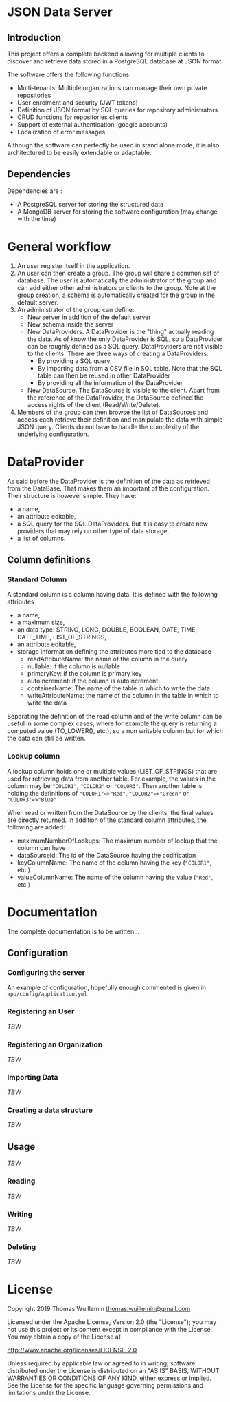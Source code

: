 # JSON Data Server

## Introduction

This project offers a complete backend allowing for multiple clients to discover and retrieve data stored in a 
PostgreSQL database at JSON format.

The software offers the following functions:

 * Multi-tenants: Multiple organizations can manage their own private repositories
 * User enrolment and security (JWT tokens)
 * Definition of JSON format by SQL queries for repository administrators
 * CRUD functions for repositories clients
 * Support of external authentication (google accounts)
 * Localization of error messages
 
Although the software can perfectly be used in stand alone mode, it is also architectured to be easily extendable or
adaptable. 

## Dependencies

Dependencies are :
 
 * A PostgreSQL server for storing the structured data
 * A MongoDB server for storing the software configuration (may change with the time) 
 
# General workflow

1. An user register itself in the application.
2. An user can then create a group. The group will share a common set of database. The user is automatically the administrator
of the group and can add either other administrators or clients to the group. Note at the group creation, a schema is
automatically created for the group in the default server.
3. An administrator of the group can define:
   * New server in addition of the default server
   * New schema inside the server
   * New DataProviders. A DataProvider is the "thing" actually reading the data. As of know the only DataProvider is SQL, 
   so a DataProvider can be roughly defined as a SQL query. DataProviders are not visible to the clients. There are three 
   ways of creating a DataProviders:
     * By providing a SQL query 
     * By importing data from a CSV file in SQL table. Note that the SQL table can then be reused in other DataProvider
     * By providing all the information of the DataProvider
   * New DataSource. The DataSource is visible to the client. Apart from the reference of the DataProvider, the 
   DataSource defined the access rights of the client (Read/Write/Delete).
4. Members of the group can then browse the list of DataSources and access each retrieve their definition and manipulate
the data with simple JSON query. Clients do not have to handle the complexity of the underlying configuration.

# DataProvider
As said before the DataProvider is the definition of the data as retrieved from the DataBase. That makes them an 
important of the configuration. Their structure is however simple. They have:

 * a name,
 * an attribute editable,
 * a SQL query for the SQL DataProviders. But it is easy to create new providers that may rely on other type of data 
 storage,
 * a list of columns.
 
## Column definitions

### Standard Column
A standard column is a column having data. It is defined with the following attributes

 * a name,
 * a maximum size,
 * an data type:  STRING, LONG, DOUBLE, BOOLEAN, DATE, TIME, DATE_TIME, LIST_OF_STRINGS,
 * an attribute editable,
 * storage information defining the attributes more tied to the database
   * readAttributeName: the name of the column in the query
   * nullable: if the column is nullable
   * primaryKey: if the column is primary key
   * autoIncrement: if the column is autoIncrement
   * containerName: The name of the table in which to write the data
   * writeAttributeName: the name of the column in the table in which to write the data
   
Separating the definition of the read column and of the write column can be useful in some complex cases, where for 
example the query is returning a computed value (TO_LOWER(), etc.), so a non writable column but for which the data can 
still be written. 
   
### Lookup column
A lookup column holds one or multiple values (LIST_OF_STRINGS) that are used for retrieving data from another table. 
For example, the values in the column may be `"COLOR1"`, `"COLOR2"` or `"COLOR3"`. Then another table is holding the 
definitions of `"COLOR1"=>"Red"`, `"COLOR2"=>"Green"` or `"COLOR3"=>"Blue"`

When read or written from the DataSource by the clients, the final values are directly returned. In addition of the 
standard column attributes, the following are added:

 * maximumNumberOfLookups: The maximum number of lookup that the column can have
 * dataSourceId: The id of the DataSource having the codification
 * keyColumnName: The name of the column having the key (`"COLOR1"`, etc.)
 * valueColumnName: The name of the column having the value (`"Red"`, etc.)

# Documentation

The complete documentation is to be written...
 
## Configuration

### Configuring the server
An example of configuration, hopefully enough commented is given in `app/config/application.yml`

### Registering an User
_TBW_

### Registering an Organization
_TBW_

### Importing Data
_TBW_

### Creating a data structure
_TBW_

## Usage
_TBW_

### Reading
_TBW_

### Writing
_TBW_

### Deleting
_TBW_

# License

Copyright 2019 Thomas Wuillemin  <thomas.wuillemin@gmail.com>

Licensed under the Apache License, Version 2.0 (the "License");
you may not use this project or its content except in compliance with the License.
You may obtain a copy of the License at

http://www.apache.org/licenses/LICENSE-2.0

Unless required by applicable law or agreed to in writing, software
distributed under the License is distributed on an "AS IS" BASIS,
WITHOUT WARRANTIES OR CONDITIONS OF ANY KIND, either express or implied.
See the License for the specific language governing permissions and
limitations under the License.
